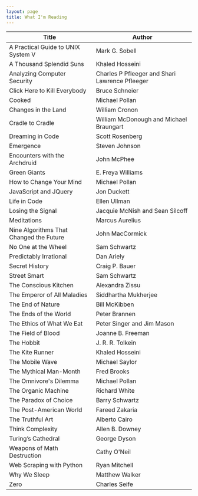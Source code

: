 ```yaml
---
layout: page
title: What I'm Reading
---
```


| Title | Author |
| ----- | ------ |
| A Practical Guide to UNIX System V | Mark G. Sobell |
| A Thousand Splendid Suns | Khaled Hosseini |
| Analyzing Computer Security | Charles P Pfleeger and Shari Lawrence Pfleeger |
| Click Here to Kill Everybody | Bruce Schneier |
| Cooked | Michael Pollan |
| Changes in the Land | William Cronon |
| Cradle to Cradle | William McDonough and Michael Braungart |
| Dreaming in Code | Scott Rosenberg |
| Emergence | Steven Johnson |
| Encounters with the Archdruid | John McPhee |
| Green Giants | E. Freya Williams |
| How to Change Your Mind | Michael Pollan |
| JavaScript and JQuery | Jon Duckett |
| Life in Code | Ellen Ullman |
| Losing the Signal | Jacquie McNish and Sean Silcoff |
| Meditations | Marcus Aurelius |
| Nine Algorithms That Changed the Future | John MacCormick |
| No One at the Wheel | Sam Schwartz |
| Predictably Irrational | Dan Ariely |
| Secret History | Craig P. Bauer |
| Street Smart | Sam Schwartz |
| The Conscious Kitchen | Alexandra Zissu |
| The Emperor of All Maladies | Siddhartha Mukherjee |
| The End of Nature | Bill McKibben |
| The Ends of the World | Peter Brannen |
| The Ethics of What We Eat | Peter Singer and Jim Mason |
| The Field of Blood | Joanne B. Freeman |
| The Hobbit | J. R. R. Tolkein |
| The Kite Runner | Khaled Hosseini |
| The Mobile Wave | Michael Saylor |
| The Mythical Man-Month | Fred Brooks |
| The Omnivore's Dilemma | Michael Pollan |
| The Organic Machine | Richard White |
| The Paradox of Choice | Barry Schwartz |
| The Post-American World | Fareed Zakaria |
| The Truthful Art | Alberto Cairo |
| Think Complexity | Allen B. Downey |
| Turing’s Cathedral | George Dyson |
| Weapons of Math Destruction | Cathy O'Neil |
| Web Scraping with Python | Ryan Mitchell |
| Why We Sleep | Matthew Walker |
| Zero | Charles Seife |
